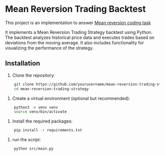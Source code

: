 # Mean Reversion Trading Backtest

This project is an implementation to answer [Mean reversion coding task](https://gist.github.com/ekreutz/7f4cd0706e456c53a98d8fd24ba160de/)

It implements a Mean Reversion Trading Strategy backtest using Python. The backtest analyzes historical price data and executes trades based on deviations from the moving average. It also includes functionality for visualizing the performance of the strategy.

## Installation

1. Clone the repository:

```bash
    git clone https://github.com/yourusername/mean-reversion-trading-strategy.git
    cd mean-reversion-trading-strategy
```

1. Create a virtual environment (optional but recommended):

```bash
    python3 -m venv venv
    source venv/bin/activate
```

1. Install the required packages:

```bash
    pip install -r requirements.txt
```

1. run the script:

```bash
    python src/main.py
```
